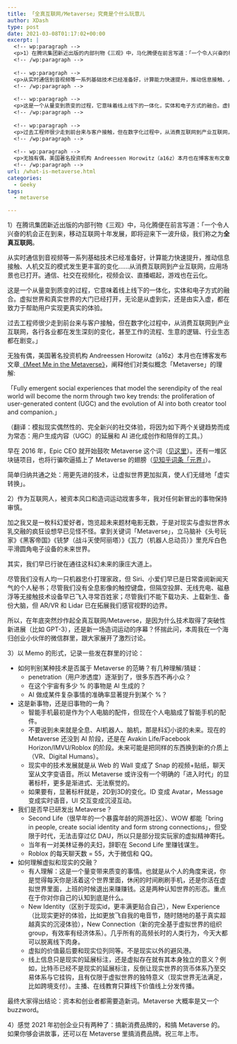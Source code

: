 ```yaml
---
title: 「全真互联网/Metaverse」究竟是个什么玩意儿
author: XDash
type: post
date: 2021-03-08T01:17:02+00:00
excerpt: |
  <!-- wp:paragraph -->
  <p>1）在腾讯集团新近出版的内部刊物《三观》中，马化腾便在前言写道：「一个令人兴奋的机会正在到来，移动互联网十年发展，即将迎来下一波升级，我们称之为<strong>全真互联网</strong>。</p>
  <!-- /wp:paragraph -->
  
  <!-- wp:paragraph -->
  <p>从实时通信到音视频等一系列基础技术已经准备好，计算能力快速提升，推动信息接触、人机交互的模式发生更丰富的变化……从消费互联网到产业互联网，应用场景也已打开。通信、社交在视频化，视频会议、直播崛起，游戏也在云化。</p>
  <!-- /wp:paragraph -->
  
  <!-- wp:paragraph -->
  <p>这是一个从量变到质变的过程，它意味着线上线下的一体化，实体和电子方式的融合。虚拟世界和真实世界的大门已经打开，无论是从虚到实，还是由实入虚，都在致力于帮助用户实现更真实的体验。</p>
  <!-- /wp:paragraph -->
  
  <!-- wp:paragraph -->
  <p>过去工程师很少走到前台来与客户接触，但在数字化过程中，从消费互联网到产业互联网，各行各业都在发生深刻的变化，甚至工作的流程、生意的逻辑、行业生态都在剧变。」</p>
  <!-- /wp:paragraph -->
  
  <!-- wp:paragraph -->
  <p>无独有偶，美国著名投资机构 Andreessen Horowitz（a16z）本月也在博客发布文章<a href="https://a16z.com/2020/12/07/social-strikes-back-metaverse/">《Meet Me in the Metaverse》</a>，阐释他们对类似概念「Metaverse」的理解:</p>
  <!-- /wp:paragraph -->
url: /what-is-metaverse.html
categories:
  - Geeky
tags:
  - metaverse

---
```

1）在腾讯集团新近出版的内部刊物《三观》中，马化腾便在前言写道：「一个令人兴奋的机会正在到来，移动互联网十年发展，即将迎来下一波升级，我们称之为**全真互联网**。

从实时通信到音视频等一系列基础技术已经准备好，计算能力快速提升，推动信息接触、人机交互的模式发生更丰富的变化……从消费互联网到产业互联网，应用场景也已打开。通信、社交在视频化，视频会议、直播崛起，游戏也在云化。

这是一个从量变到质变的过程，它意味着线上线下的一体化，实体和电子方式的融合。虚拟世界和真实世界的大门已经打开，无论是从虚到实，还是由实入虚，都在致力于帮助用户实现更真实的体验。

过去工程师很少走到前台来与客户接触，但在数字化过程中，从消费互联网到产业互联网，各行各业都在发生深刻的变化，甚至工作的流程、生意的逻辑、行业生态都在剧变。」

无独有偶，美国著名投资机构 Andreessen Horowitz（a16z）本月也在博客发布文章[《Meet Me in the Metaverse》][1]，阐释他们对类似概念「Metaverse」的理解:

「Fully emergent social experiences that model the serendipity of the real world will become the norm through two key trends: the proliferation of user-generated content (UGC) and the evolution of AI into both creator tool and companion.」

（翻译：模拟现实偶然性的、完全新兴的社交体验，将因为如下两个关键趋势而成为常态：用户生成内容（UGC）的延展和 AI 进化成创作和陪伴的工具。）

早在 2016 年，Epic CEO 就开始鼓吹 Metaverse 这个词（[见这里][2]）。还有一堆区块链项目，也将行骗吹逼插上了 Metaverse 的翅膀（[见知乎词条「元界」][3]）。

简单归纳共通之处：用更先进的技术，让虚拟世界更加拟真，使人们无缝地「虚实转换」。

2）作为互联网人，被资本风口和造词运动戕害多年，我对任何新冒出的事物保持审慎。

加之我又是一枚科幻爱好者，饱览超未来题材电影无数，于是对现实与虚拟世界水乳交融的疯狂设想早已见怪不怪。拿到关键词「Metaverse」，立马脑补《头号玩家》《黑客帝国》《铳梦（战斗天使阿丽塔）》《瓦力（机器人总动员）》里充斥白色平滑圆角电子设备的未来世界。

其实，我们早已行驶在通往这科幻未来的康庄大道上。

尽管我们没有人均一只机器忠仆打理家政，但 Siri、小爱们早已是日常查阅新闻天气的个人秘书；尽管我们没有全息影像的触控键盘，但隔空投屏、无线充电、磁悬浮等无接触技术设备早已飞入寻常百姓家；尽管我们不能下载功夫、上载新生、备份大脑，但 AR/VR 和 Lidar 已在拓展我们感官视野的边界。

所以，在年底突然炒作起全真互联网/Metaverse，是因为什么技术取得了突破性新进展（比如 GPT-3），还是新一场造词运动的序幕？怀揣此问，本周我在一个海归创业小伙伴的微信群里，跟大家展开了激烈讨论。

3）以 Memo 的形式，记录一些发在群里的讨论：

  * 如何判别某种技术是否属于 Metaverse 的范畴？有几种理解/猜疑：
      * penetration（用户渗透度）逐渐到了，很多东西不再小众？
      * 在这个宇宙有多少 % 的事物是 AI 生成的？
      * AI 做成某件复杂事情的准确率显著提升到某个 %？
  * 这是新事物，还是旧事物的一角？
      * 智能手机最初是作为个人电脑的配件，但现在个人电脑成了智能手机的配件。
      * 不要说到未来就是全息、AI机器人、脑机，那是科幻小说的未来。现在的 Metaverse 还没到 AI 阶段，还是在 Avakin Life/Facebook Horizon/IMVU/Roblox 的阶段。未来可能是把同样的东西换到新的介质上（VR、Digital Humans）。
      * 现实中的技术发展就是从 Web 的 Wall 变成了 Snap 的视频+贴纸，聊天室从文字变语音。所以 Metaverse 或许没有一个明确的「进入时代」的显著标杆，更多是渐进式、无法察觉的。
      * 如果要有，显著标杆就是，2D到3D的变化。ID 变成 Avatar，Message 变成实时语音，UI 交互变成沉浸互动。
  * 我们是否早已研发出 Metaverse？
      * Second Life（很早年的一个暴露年龄的网游社区）、WOW 都能「bring in people, create social identity and form strong connections」，但受限于时代，无法击穿过亿 DAU，所以只是部分现实玩家的虚拟精神寄托。
      * 当年有一对美林证券的夫妇，辞职在 Second Life 里赚钱谋生。
      * Roblox 的每天聊天数 = 55，大于微信和 QQ。
  * 如何理解虚拟和现实的交融？
      * 有人理解：这是一个量变带来质变的事情。也就是从个人的角度来说，你是觉得每天你是活着这个世界里面，休闲的时间刷刷手机，还是你活在虚拟世界里面，上班的时候退出来赚赚钱。这是两种认知世界的形态。重点在于你对你自己的认知到底是什么。
      * New Identity（区别于现实id，更丰满更贴合自己），New Experience（比现实更好的体验，比如更放飞自我的电音节，随时随地的基于真实超越真实的沉浸体验），New Connection（新的完全基于虚拟世界的组织group，有效率有经济体系）。几乎所有的高频长时的人类行为，今天大都可以脱离线下肉身。
      * 虚拟的价值最后要和现实位列同等。不是现实以外的避风港。
      * 线上信息只是现实的延展标注，还是虚拟存在就有其本身独立的意义？例如，比特币已经不是现实的延展标注，反倒让现实世界的货币体系乃至交易体系与它挂钩，且有仅限于虚拟世界的独特意义（现实世界无法满足，比如跨境支付）。主播、在线教育只算线下价值线上分发传播。

最终大家得出结论：资本和创业者都需要造新词。Metaverse 大概率是又一个 buzzword。

4）感觉 2021 年初创企业只有两种了：搞新消费品牌的，和搞 Metaverse 的。如果你够会讲故事，还可以在 Metaverse 里搞消费品牌。祝三年上市。

 [1]: https://a16z.com/2020/12/07/social-strikes-back-metaverse/
 [2]: https://yivian.com/news/25362.html
 [3]: https://www.zhihu.com/topic/20081991/hot